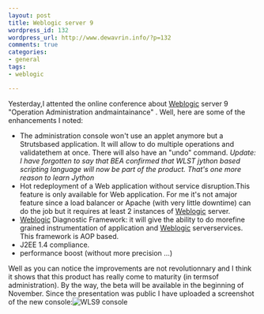 ```yaml
--- 
layout: post
title: Weblogic server 9
wordpress_id: 132
wordpress_url: http://www.dewavrin.info/?p=132
comments: true
categories: 
- general
tags:
- weblogic

---
```


Yesterday,I attented the online conference about [Weblogic](http://edocs.bea.com/wls/docs81/notes/issues.html "Known issues") server 9 "Operation Administration andmaintainance" . Well, here are some of the enhancements I noted:
- The administration console won't use an applet anymore but a Strutsbased application. It will allow to do multiple operations and validatethem at once. There will also have an "undo" command.
 _Update: I have forgotten to say that BEA confirmed that WLST jython based scripting language will now be part of the product. That's one more reason to learn Jython_
- Hot redeployment of a Web application without service disruption.This feature is only available for Web application. For me it's not amajor feature since a load balancer or Apache (with very little downtime) can do the job but it requires at least 2 instances of [Weblogic](http://edocs.bea.com/wls/docs81/notes/issues.html "Known issues") server.
- [Weblogic](http://edocs.bea.com/wls/docs81/notes/issues.html "Known issues") Diagnostic Framework: it will give the ability to do morefine grained instrumentation of application and [Weblogic](http://edocs.bea.com/wls/docs81/notes/issues.html "Known issues") serverservices. This framework is AOP based.
- J2EE 1.4 compliance.
- performance boost (without more precision ...)

Well as you can notice the improvements are not revolutionnary and I think it shows that this product has really come to maturity (in termsof administration). By the way, the beta will be available in the beginning of November. Since the presentation was public I have uploaded a screenshot of the new console:![WLS9 console](http://www.jroller.com/resources/l/ldewavrin/console.jpg)
